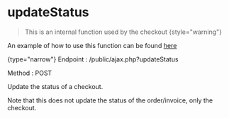 # updateStatus

<include from="Snippets-CheckoutAPI.md" element-id="snippet-header" />

> This is an internal function used by the checkout
{style="warning"}

An example of how to use this function can be found [here](CheckoutAPI-Example-updateStatus.md)

{type="narrow"}
Endpoint
: /public/ajax.php?updateStatus

Method
: POST

Update the status of a checkout.

Note that this does not update the status of the order/invoice, only the checkout.